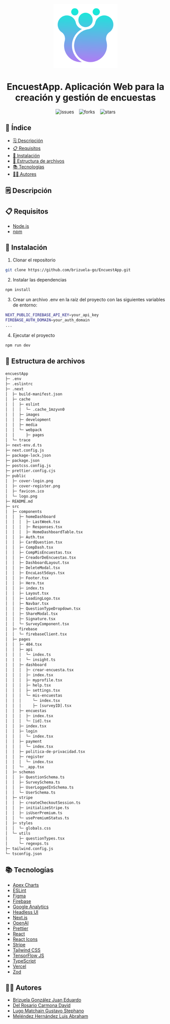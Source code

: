 <p align="center">
  <img src="public/logo.png" alt="encuestapp logo" width="200" height="200">
</p>

<h1 align="center"> EncuestApp. Aplicación Web para la creación y gestión de encuestas </h1>

<!-- shields.io badges -->

<p align="center" style="display: flex; flex-direction: row; gap: 1rem; justify-content: center; align-items: center;">
  <img src="https://img.shields.io/github/issues/brizuela-go/EncuestApp?style=flat-square&color=green" alt="issues">
  <img src="https://img.shields.io/github/forks/brizuela-go/EncuestApp?style=flat-square&color=orange" alt="forks">
  <img src="https://img.shields.io/github/stars/brizuela-go/EncuestApp?style=flat-square&color=yellow" alt="stars">
</p>

## 📌 Índice

- [🗒️ Descripción](#️-descripción)
- [📋 Requisitos](#-requisitos)
- [🚀 Instalación](#-instalación)
- [📁 Estructura de archivos](#-estructura-de-archivos)
- [📚 Tecnologías](#-tecnologías)
- [👨‍💻 Autores](#-autores)

## 🗒️ Descripción

## 📋 Requisitos

- [Node.js](https://nodejs.org/es/)
- [npm](https://www.npmjs.com/)

## 🚀 Instalación

1. Clonar el repositorio

```bash
git clone https://github.com/brizuela-go/EncuestApp.git
```

2. Instalar las dependencias

```bash
npm install
```

3. Crear un archivo .env en la raíz del proyecto con las siguientes variables de entorno:

```bash
NEXT_PUBLIC_FIREBASE_API_KEY=your_api_key
FIREBASE_AUTH_DOMAIN=your_auth_domain
...
```

4. Ejecutar el proyecto

```bash
npm run dev
```

## 📁 Estructura de archivos

```
encuestApp
├─ .env
├─ .eslintrc
├─ .next
│  ├─ build-manifest.json
│  ├─ cache
│  │  ├─ eslint
│  │  │  └─ .cache_1mzyvn0
│  │  ├─ images
│  │  ├─ development
│  │  ├─ media
│  │  └─ webpack
│  │     ├─ pages
│  └─ trace
├─ next-env.d.ts
├─ next.config.js
├─ package-lock.json
├─ package.json
├─ postcss.config.js
├─ prettier.config.cjs
├─ public
│  ├─ cover-login.png
│  ├─ cover-register.png
│  ├─ favicon.ico
│  └─ logo.png
├─ README.md
├─ src
│  ├─ components
│  │  ├─ homeDashboard
│  │  │  ├─ LastWeek.tsx
│  │  │  ├─ Responses.tsx
│  │  │  ├─ HomeDashboardTable.tsx
│  │  ├─ Auth.tsx
│  │  ├─ CardQuestion.tsx
│  │  ├─ CompDash.tsx
│  │  ├─ CompMisEncuestas.tsx
│  │  ├─ CreadorDeEncuestas.tsx
│  │  ├─ DashboardLayout.tsx
│  │  ├─ DeleteModal.tsx
│  │  ├─ EncuLast5days.tsx
│  │  ├─ Footer.tsx
│  │  ├─ Hero.tsx
│  │  ├─ index.ts
│  │  ├─ Layout.tsx
│  │  ├─ LoadingLogo.tsx
│  │  ├─ Navbar.tsx
│  │  ├─ QuestionTypeDropdown.tsx
│  │  ├─ ShareModal.tsx
│  │  ├─ Signature.tsx
│  │  └─ SurveyComponent.tsx
│  ├─ firebase
│  │  └─ firebaseClient.tsx
│  ├─ pages
│  │  ├─ 404.tsx
│  │  ├─ api
│  │  │  └─ index.ts
|  |  |  └─ insight.ts
│  │  ├─ dashboard
│  │  │  ├─ crear-encuesta.tsx
│  │  │  ├─ index.tsx
│  │  │  ├─ myprofile.tsx
│  │  │  ├─ help.tsx
│  │  │  ├─ settings.tsx
│  │  │  └─ mis-encuestas
│  │  │     └─ index.tsx
│  │  │     ├─ [surveyID].tsx
│  │  ├─ encuestas
│  │  │  ├─ index.tsx
│  │  │  └─ [id].tsx
│  │  ├─ index.tsx
│  │  ├─ login
│  │  │  └─ index.tsx
│  │  ├─ payment
│  │  │  └─ index.tsx
│  │  ├─ politica-de-privacidad.tsx
│  │  ├─ register
│  │  │  └─ index.tsx
│  │  └─ _app.tsx
│  ├─ schemas
│  │  ├─ QuestionSchema.ts
│  │  ├─ SurveySchema.ts
│  │  ├─ UserLoggedInSchema.ts
│  │  └─ UserSchema.ts
│  ├─ stripe
│  │  ├─ createCheckoutSession.ts
│  │  ├─ initializeStripe.ts
│  │  ├─ isUserPremium.ts
│  │  └─ usePremiumStatus.ts
│  ├─ styles
│  │  └─ globals.css
│  └─ utils
│     ├─ questionTypes.tsx
│     └─ regexps.ts
├─ tailwind.config.js
└─ tsconfig.json

```

## 📚 Tecnologías

- [Apex Charts](https://apexcharts.com/)
- [ESLint](https://eslint.org/)
- [Figma](https://www.figma.com/)
- [Firebase](https://firebase.google.com/)
- [Google Analytics](https://analytics.google.com/analytics/web/)
- [Headless UI](https://headlessui.dev/)
- [Next.js](https://nextjs.org/)
- [OpenAI](https://openai.com/)
- [Prettier](https://prettier.io/)
- [React](https://es.reactjs.org/)
- [React Icons](https://react-icons.github.io/react-icons/)
- [Stripe](https://stripe.com/es-es)
- [Tailwind CSS](https://tailwindcss.com/)
- [TensorFlow JS](https://www.tensorflow.org/js?hl=es-419)
- [TypeScript](https://www.typescriptlang.org/)
- [Vercel](https://vercel.com/)
- [Zod](https://zod.dev/)

## 👨‍💻 Autores

- [Brizuela González Juan Eduardo](https://github.com/brizuela-go)
- [Del Rosario Carmona David](https://github.com/DavidrCar)
- [Lugo Matchain Gustavo Stephano](https://github.com/stephano1111)
- [Meléndez Hernández Luis Abraham](https://github.com/abraham99mh)
